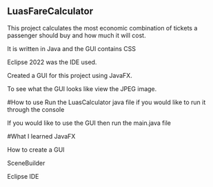 ## LuasFareCalculator
This project calculates the most economic combination of tickets a passenger should buy and 
how much it will cost.

It is written in Java and the GUI contains CSS

Eclipse 2022 was the IDE used. 

Created a GUI for this project using JavaFX.

To see what the GUI looks like view the JPEG image.

#How to use
Run the LuasCalculator java file if you would like to run it through the console

If you would like to use the GUI then run the main.java file

#What I learned
JavaFX

How to create a GUI

SceneBuilder

Eclipse IDE




